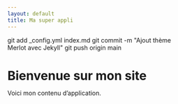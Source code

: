 ```yaml
---
layout: default
title: Ma super appli
---
```

git add _config.yml index.md
git commit -m "Ajout thème Merlot avec Jekyll"
git push origin main

# Bienvenue sur mon site

Voici mon contenu d’application.

<!DOCTYPE html>
<html lang="fr">
<head>
    <meta charset="UTF-8">
    <meta name="viewport" content="width=device-width, initial-scale=1.0">
    <title>Générateur de Prompts Optimisés</title>
    <style>
        * {
            margin: 0;
            padding: 0;
            box-sizing: border-box;
        }

        body {
            font-family: 'Segoe UI', Tahoma, Geneva, Verdana, sans-serif;
            background: linear-gradient(135deg, #667eea 0%, #764ba2 100%);
            min-height: 100vh;
            padding: 20px;
        }

        .container {
            max-width: 1200px;
            margin: 0 auto;
            background: white;
            border-radius: 20px;
            box-shadow: 0 20px 40px rgba(0,0,0,0.1);
            overflow: hidden;
        }

        .header {
            background: linear-gradient(135deg, #4CAF50 0%, #45a049 100%);
            color: white;
            padding: 30px;
            text-align: center;
        }

        .header h1 {
            font-size: 2.5em;
            margin-bottom: 10px;
            font-weight: 300;
        }

        .header p {
            font-size: 1.2em;
            opacity: 0.9;
        }

        .main-content {
            display: grid;
            grid-template-columns: 1fr 1fr;
            gap: 0;
            min-height: 600px;
        }

        .form-section {
            padding: 30px;
            background: #f8f9fa;
        }

        .preview-section {
            padding: 30px;
            background: white;
            border-left: 1px solid #e0e0e0;
        }

        .form-group {
            margin-bottom: 25px;
        }

        .form-group label {
            display: block;
            font-weight: 600;
            margin-bottom: 8px;
            color: #333;
            font-size: 1.1em;
        }

        .form-group input,
        .form-group textarea,
        .form-group select {
            width: 100%;
            padding: 12px 15px;
            border: 2px solid #e0e0e0;
            border-radius: 10px;
            font-size: 16px;
            transition: all 0.3s ease;
        }

        .form-group input:focus,
        .form-group textarea:focus,
        .form-group select:focus {
            outline: none;
            border-color: #4CAF50;
            box-shadow: 0 0 10px rgba(76, 175, 80, 0.2);
        }

        .form-group textarea {
            resize: vertical;
            min-height: 80px;
        }

        .suggestions {
            display: flex;
            flex-wrap: wrap;
            gap: 8px;
            margin-top: 8px;
        }

        .suggestion-tag {
            background: #e3f2fd;
            color: #1976d2;
            padding: 5px 12px;
            border-radius: 20px;
            font-size: 0.9em;
            cursor: pointer;
            transition: all 0.3s ease;
        }

        .suggestion-tag:hover {
            background: #1976d2;
            color: white;
            transform: translateY(-2px);
        }

        .templates {
            margin-bottom: 30px;
        }

        .template-grid {
            display: grid;
            grid-template-columns: repeat(auto-fit, minmax(200px, 1fr));
            gap: 15px;
            margin-top: 15px;
        }

        .template-card {
            background: white;
            padding: 15px;
            border-radius: 10px;
            border: 2px solid #e0e0e0;
            cursor: pointer;
            transition: all 0.3s ease;
        }

        .template-card:hover {
            border-color: #4CAF50;
            transform: translateY(-2px);
            box-shadow: 0 5px 15px rgba(0,0,0,0.1);
        }

        .template-card h4 {
            color: #4CAF50;
            margin-bottom: 8px;
        }

        .template-card p {
            font-size: 0.9em;
            color: #666;
        }

        .preview-box {
            background: #f5f5f5;
            border: 2px dashed #ccc;
            border-radius: 10px;
            padding: 20px;
            min-height: 300px;
            margin-bottom: 20px;
            font-family: 'Courier New', monospace;
            white-space: pre-wrap;
            line-height: 1.6;
        }

        .preview-stats {
            display: flex;
            justify-content: space-between;
            margin-bottom: 20px;
            padding: 15px;
            background: #e8f5e8;
            border-radius: 10px;
        }

        .stat {
            text-align: center;
        }

        .stat-value {
            font-size: 1.5em;
            font-weight: bold;
            color: #4CAF50;
        }

        .stat-label {
            font-size: 0.9em;
            color: #666;
        }

        .action-buttons {
            display: flex;
            gap: 15px;
            flex-wrap: wrap;
        }

        .btn {
            padding: 12px 25px;
            border: none;
            border-radius: 25px;
            font-size: 16px;
            font-weight: 600;
            cursor: pointer;
            transition: all 0.3s ease;
            text-decoration: none;
            display: inline-flex;
            align-items: center;
            gap: 8px;
        }

        .btn-primary {
            background: linear-gradient(135deg, #4CAF50 0%, #45a049 100%);
            color: white;
        }

        .btn-primary:hover {
            transform: translateY(-2px);
            box-shadow: 0 5px 15px rgba(76, 175, 80, 0.3);
        }

        .btn-secondary {
            background: #6c757d;
            color: white;
        }

        .btn-secondary:hover {
            background: #5a6268;
            transform: translateY(-2px);
        }

        .tips {
            background: #fff3cd;
            border: 1px solid #ffeaa7;
            border-radius: 10px;
            padding: 20px;
            margin-top: 20px;
        }

        .tips h3 {
            color: #856404;
            margin-bottom: 15px;
        }

        .tips ul {
            list-style: none;
            padding-left: 0;
        }

        .tips li {
            margin-bottom: 8px;
            padding-left: 20px;
            position: relative;
        }

        .tips li:before {
            content: "💡";
            position: absolute;
            left: 0;
        }

        .saved-prompts {
            margin-top: 20px;
        }

        .saved-prompt-item {
            background: white;
            border: 1px solid #e0e0e0;
            border-radius: 8px;
            padding: 15px;
            margin-bottom: 10px;
            display: flex;
            justify-content: space-between;
            align-items: center;
        }

        .saved-prompt-item:hover {
            border-color: #4CAF50;
        }

        .toast {
            position: fixed;
            top: 20px;
            right: 20px;
            background: #4CAF50;
            color: white;
            padding: 15px 20px;
            border-radius: 10px;
            box-shadow: 0 5px 15px rgba(0,0,0,0.2);
            z-index: 1000;
            transform: translateX(400px);
            transition: transform 0.3s ease;
        }

        .toast.show {
            transform: translateX(0);
        }

        @media (max-width: 768px) {
            .main-content {
                grid-template-columns: 1fr;
            }
            
            .preview-section {
                border-left: none;
                border-top: 1px solid #e0e0e0;
            }
            
            .header h1 {
                font-size: 2em;
            }
            
            .template-grid {
                grid-template-columns: 1fr;
            }
        }
    </style>
</head>
<body>
    <div class="container">
        <div class="header">
            <h1>🚀 Générateur de Prompts Optimisés</h1>
            <p>Créez des prompts efficaces et structurés pour vos IA génératives</p>
        </div>

        <div class="main-content">
            <div class="form-section">
                <div class="templates">
                    <h3>📋 Templates Prédéfinis</h3>
                    <div class="template-grid">
                        <div class="template-card" data-template="marketing">
                            <h4>Marketing</h4>
                            <p>Création de contenu publicitaire</p>
                        </div>
                        <div class="template-card" data-template="education">
                            <h4>Éducation</h4>
                            <p>Contenu pédagogique</p>
                        </div>
                        <div class="template-card" data-template="technique">
                            <h4>Technique</h4>
                            <p>Documentation et guides</p>
                        </div>
                        <div class="template-card" data-template="creatif">
                            <h4>Créatif</h4>
                            <p>Storytelling et création</p>
                        </div>
                    </div>
                </div>

                <form id="promptForm">
                    <div class="form-group">
                        <label for="context">🎯 Contexte et Situation</label>
                        <textarea id="context" placeholder="Décrivez le contexte, la situation ou l'environnement..."></textarea>
                        <div class="suggestions">
                            <span class="suggestion-tag" data-field="context">Projet professionnel</span>
                            <span class="suggestion-tag" data-field="context">Usage personnel</span>
                            <span class="suggestion-tag" data-field="context">Contexte éducatif</span>
                        </div>
                    </div>

                    <div class="form-group">
                        <label for="role">👤 Rôle/Persona de l'IA</label>
                        <input type="text" id="role" placeholder="Ex: Expert en marketing digital, Professeur de français...">
                        <div class="suggestions">
                            <span class="suggestion-tag" data-field="role">Expert marketing</span>
                            <span class="suggestion-tag" data-field="role">Professeur</span>
                            <span class="suggestion-tag" data-field="role">Consultant</span>
                            <span class="suggestion-tag" data-field="role">Créatif</span>
                        </div>
                    </div>

                    <div class="form-group">
                        <label for="task">📝 Tâche Principale</label>
                        <textarea id="task" placeholder="Décrivez précisément ce que vous voulez que l'IA accomplisse..."></textarea>
                        <div class="suggestions">
                            <span class="suggestion-tag" data-field="task">Rédiger</span>
                            <span class="suggestion-tag" data-field="task">Analyser</span>
                            <span class="suggestion-tag" data-field="task">Planifier</span>
                            <span class="suggestion-tag" data-field="task">Brainstormer</span>
                        </div>
                    </div>

                    <div class="form-group">
                        <label for="tone">🎨 Ton et Style</label>
                        <select id="tone">
                            <option value="">Choisir un ton...</option>
                            <option value="professionnel">Professionnel</option>
                            <option value="amical">Amical</option>
                            <option value="formel">Formel</option>
                            <option value="decontracte">Décontracté</option>
                            <option value="creatif">Créatif</option>
                            <option value="technique">Technique</option>
                        </select>
                    </div>

                    <div class="form-group">
                        <label for="format">📊 Format de Sortie</label>
                        <select id="format">
                            <option value="">Choisir un format...</option>
                            <option value="liste">Liste à puces</option>
                            <option value="paragraphes">Paragraphes</option>
                            <option value="tableau">Tableau</option>
                            <option value="plan">Plan structuré</option>
                            <option value="json">Format JSON</option>
                            <option value="markdown">Markdown</option>
                        </select>
                    </div>

                    <div class="form-group">
                        <label for="constraints">⚠️ Contraintes et Limitations</label>
                        <textarea id="constraints" placeholder="Limitations de longueur, restrictions, éléments à éviter..."></textarea>
                        <div class="suggestions">
                            <span class="suggestion-tag" data-field="constraints">Max 500 mots</span>
                            <span class="suggestion-tag" data-field="constraints">Éviter jargon</span>
                            <span class="suggestion-tag" data-field="constraints">Niveau débutant</span>
                        </div>
                    </div>

                    <div class="form-group">
                        <label for="examples">💡 Exemples (Optionnel)</label>
                        <textarea id="examples" placeholder="Fournissez des exemples de ce que vous attendez..."></textarea>
                    </div>
                </form>

                <div class="saved-prompts">
                    <h3>💾 Prompts Sauvegardés</h3>
                    <div id="savedPromptsList">
                        <p style="color: #666; font-style: italic;">Aucun prompt sauvegardé</p>
                    </div>
                </div>
            </div>

            <div class="preview-section">
                <h3>👁️ Aperçu du Prompt</h3>
                
                <div class="preview-stats">
                    <div class="stat">
                        <div class="stat-value" id="charCount">0</div>
                        <div class="stat-label">Caractères</div>
                    </div>
                    <div class="stat">
                        <div class="stat-value" id="wordCount">0</div>
                        <div class="stat-label">Mots</div>
                    </div>
                    <div class="stat">
                        <div class="stat-value" id="qualityScore">0%</div>
                        <div class="stat-label">Qualité</div>
                    </div>
                </div>

                <div class="preview-box" id="promptPreview">
                    Remplissez les champs pour voir l'aperçu du prompt généré...
                </div>

                <div class="action-buttons">
                    <button class="btn btn-primary" id="copyBtn">
                        📋 Copier le Prompt
                    </button>
                    <button class="btn btn-secondary" id="saveBtn">
                        💾 Sauvegarder
                    </button>
                    <button class="btn btn-secondary" id="clearBtn">
                        🗑️ Effacer
                    </button>
                </div>

                <div class="tips">
                    <h3>💡 Conseils pour un prompt efficace</h3>
                    <ul>
                        <li>Soyez spécifique dans vos instructions</li>
                        <li>Définissez clairement le contexte</li>
                        <li>Précisez le format de sortie désiré</li>
                        <li>Ajoutez des exemples si nécessaire</li>
                        <li>Testez et ajustez votre prompt</li>
                    </ul>
                </div>
            </div>
        </div>
    </div>

    <div class="toast" id="toast">
        <span id="toastMessage"></span>
    </div>

    <script>
        class PromptGenerator {
            constructor() {
                this.initializeElements();
                this.bindEvents();
                this.loadSavedPrompts();
                this.setupTemplates();
            }

            initializeElements() {
                this.form = document.getElementById('promptForm');
                this.preview = document.getElementById('promptPreview');
                this.charCount = document.getElementById('charCount');
                this.wordCount = document.getElementById('wordCount');
                this.qualityScore = document.getElementById('qualityScore');
                this.copyBtn = document.getElementById('copyBtn');
                this.saveBtn = document.getElementById('saveBtn');
                this.clearBtn = document.getElementById('clearBtn');
                this.toast = document.getElementById('toast');
                this.toastMessage = document.getElementById('toastMessage');
            }

            bindEvents() {
                // Mise à jour en temps réel
                this.form.addEventListener('input', () => this.updatePreview());
                this.form.addEventListener('change', () => this.updatePreview());

                // Boutons d'action
                this.copyBtn.addEventListener('click', () => this.copyPrompt());
                this.saveBtn.addEventListener('click', () => this.savePrompt());
                this.clearBtn.addEventListener('click', () => this.clearForm());

                // Suggestions cliquables
                document.querySelectorAll('.suggestion-tag').forEach(tag => {
                    tag.addEventListener('click', (e) => this.applySuggestion(e));
                });
            }

            setupTemplates() {
                const templates = {
                    marketing: {
                        context: "Campagne marketing pour une entreprise B2B dans le secteur technologique",
                        role: "Expert en marketing digital avec 10 ans d'expérience",
                        task: "Créer une stratégie de contenu pour LinkedIn qui génère des leads qualifiés",
                        tone: "professionnel",
                        format: "plan",
                        constraints: "Budget limité, audience de dirigeants d'entreprise"
                    },
                    education: {
                        context: "Cours en ligne pour étudiants de niveau universitaire",
                        role: "Professeur spécialisé en pédagogie numérique",
                        task: "Développer un module d'apprentissage interactif",
                        tone: "amical",
                        format: "liste",
                        constraints: "Accessible aux débutants, 30 minutes maximum"
                    },
                    technique: {
                        context: "Documentation technique pour développeurs",
                        role: "Architecte logiciel senior",
                        task: "Rédiger un guide d'implémentation détaillé",
                        tone: "technique",
                        format: "markdown",
                        constraints: "Précis, avec exemples de code"
                    },
                    creatif: {
                        context: "Projet créatif pour une marque lifestyle",
                        role: "Directeur artistique créatif",
                        task: "Concevoir une campagne narrative engageante",
                        tone: "creatif",
                        format: "paragraphes",
                        constraints: "Ton inspirant, storytelling fort"
                    }
                };

                document.querySelectorAll('.template-card').forEach(card => {
                    card.addEventListener('click', () => {
                        const templateName = card.dataset.template;
                        const template = templates[templateName];
                        if (template) {
                            this.applyTemplate(template);
                        }
                    });
                });
            }

            applyTemplate(template) {
                Object.keys(template).forEach(key => {
                    const element = document.getElementById(key);
                    if (element) {
                        element.value = template[key];
                    }
                });
                this.updatePreview();
                this.showToast('Template appliqué avec succès!');
            }

            applySuggestion(e) {
                const tag = e.target;
                const fieldName = tag.dataset.field;
                const value = tag.textContent;
                const field = document.getElementById(fieldName);
                
                if (field) {
                    if (field.value) {
                        field.value += field.tagName === 'TEXTAREA' ? '\n' + value : ', ' + value;
                    } else {
                        field.value = value;
                    }
                    this.updatePreview();
                }
            }

            updatePreview() {
                const formData = this.getFormData();
                const prompt = this.generatePrompt(formData);
                
                this.preview.textContent = prompt || 'Remplissez les champs pour voir l\'aperçu du prompt généré...';
                
                // Mise à jour des statistiques
                const charCount = prompt.length;
                const wordCount = prompt.split(/\s+/).filter(word => word.length > 0).length;
                const qualityScore = this.calculateQualityScore(formData);
                
                this.charCount.textContent = charCount;
                this.wordCount.textContent = wordCount;
                this.qualityScore.textContent = qualityScore + '%';
            }

            getFormData() {
                return {
                    context: document.getElementById('context').value,
                    role: document.getElementById('role').value,
                    task: document.getElementById('task').value,
                    tone: document.getElementById('tone').value,
                    format: document.getElementById('format').value,
                    constraints: document.getElementById('constraints').value,
                    examples: document.getElementById('examples').value
                };
            }

            generatePrompt(data) {
                let prompt = '';
                
                if (data.role) {
                    prompt += `Tu es ${data.role}.\n\n`;
                }
                
                if (data.context) {
                    prompt += `CONTEXTE:\n${data.context}\n\n`;
                }
                
                if (data.task) {
                    prompt += `TÂCHE:\n${data.task}\n\n`;
                }
                
                if (data.tone || data.format) {
                    prompt += `INSTRUCTIONS:\n`;
                    if (data.tone) {
                        prompt += `- Adopte un ton ${data.tone}\n`;
                    }
                    if (data.format) {
                        prompt += `- Présente la réponse sous forme de ${data.format}\n`;
                    }
                    prompt += '\n';
                }
                
                if (data.constraints) {
                    prompt += `CONTRAINTES:\n${data.constraints}\n\n`;
                }
                
                if (data.examples) {
                    prompt += `EXEMPLES:\n${data.examples}\n\n`;
                }
                
                return prompt.trim();
            }

            calculateQualityScore(data) {
                let score = 0;
                const fields = ['context', 'role', 'task', 'tone', 'format'];
                
                fields.forEach(field => {
                    if (data[field] && data[field].trim()) {
                        score += 20;
                    }
                });
                
                // Bonus pour les contraintes et exemples
                if (data.constraints && data.constraints.trim()) score += 5;
                if (data.examples && data.examples.trim()) score += 5;
                
                return Math.min(100, score);
            }

            copyPrompt() {
                const prompt = this.preview.textContent;
                if (prompt && prompt !== 'Remplissez les champs pour voir l\'aperçu du prompt généré...') {
                    navigator.clipboard.writeText(prompt).then(() => {
                        this.showToast('Prompt copié dans le presse-papier!');
                    }).catch(() => {
                        this.showToast('Erreur lors de la copie', 'error');
                    });
                } else {
                    this.showToast('Aucun prompt à copier', 'warning');
                }
            }

            savePrompt() {
                const formData = this.getFormData();
                const prompt = this.generatePrompt(formData);
                
                if (!prompt) {
                    this.showToast('Aucun prompt à sauvegarder', 'warning');
                    return;
                }

                const savedPrompts = JSON.parse(localStorage.getItem('savedPrompts') || '[]');
                const newPrompt = {
                    id: Date.now(),
                    name: formData.task ? formData.task.substring(0, 50) + '...' : 'Prompt sans nom',
                    prompt: prompt,
                    createdAt: new Date().toLocaleDateString()
                };

                savedPrompts.push(newPrompt);
                localStorage.setItem('savedPrompts', JSON.stringify(savedPrompts));
                
                this.loadSavedPrompts();
                this.showToast('Prompt sauvegardé avec succès!');
            }

            loadSavedPrompts() {
                const savedPrompts = JSON.parse(localStorage.getItem('savedPrompts') || '[]');
                const container = document.getElementById('savedPromptsList');
                
                if (savedPrompts.length === 0) {
                    container.innerHTML = '<p style="color: #666; font-style: italic;">Aucun prompt sauvegardé</p>';
                    return;
                }

                container.innerHTML = savedPrompts.map(prompt => `
                    <div class="saved-prompt-item">
                        <div>
                            <strong>${prompt.name}</strong>
                            <small style="color: #666; display: block;">${prompt.createdAt}</small>
                        </div>
                        <div>
                            <button class="btn btn-secondary" style="margin-right: 10px; padding: 5px 10px;" onclick="promptGenerator.loadPrompt(${prompt.id})">
                                Charger
                            </button>
                            <button class="btn" style="background: #dc3545; color: white; padding: 5px 10px;" onclick="promptGenerator.deletePrompt(${prompt.id})">
                                ×
                            </button>
                        </div>
                    </div>
                `).join('');
            }

            loadPrompt(id) {
                const savedPrompts = JSON.parse(localStorage.getItem('savedPrompts') || '[]');
                const prompt = savedPrompts.find(p => p.id === id);
                
                if (prompt) {
                    // Ici, on pourrait parser le prompt pour remplir les champs
                    // Pour simplifier, on affiche juste le prompt dans la preview
                    this.preview.textContent = prompt.prompt;
                    this.showToast('Prompt chargé!');
                }
            }

            deletePrompt(id) {
                if (confirm('Êtes-vous sûr de vouloir supprimer ce prompt ?')) {
                    const savedPrompts = JSON.parse(localStorage.getItem('savedPrompts') || '[]');
                    const filteredPrompts = savedPrompts.filter(p => p.id !== id);
                    localStorage.setItem('savedPrompts', JSON.stringify(filteredPrompts));
                    this.loadSavedPrompts();
                    this.showToast('Prompt supprimé');
                }
            }

            clearForm() {
                if (confirm('Êtes-vous sûr de vouloir effacer tous les champs ?')) {
                    this.form.reset();
                    this.updatePreview();
                    this.showToast('Formulaire effacé');
                }
            }

            showToast(message, type = 'success') {
                this.toastMessage.textContent = message;
                this.toast.className = `toast ${type}`;
                this.toast.classList.add('show');
                
                setTimeout(() => {
                    this.toast.classList.remove('show');
                }, 3000);
            }
        }

        // Initialisation
        const promptGenerator = new PromptGenerator();
    </script>
</body>
</html>

